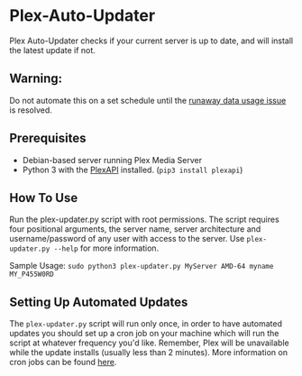 # Plex-Auto-Updater
Plex Auto-Updater checks if your current server is up to date, and will install the latest update if not.

## Warning:
Do not automate this on a set schedule until the [runaway data usage issue](https://github.com/aknobloch/Plex-Auto-Updater/issues/1) is resolved.

## Prerequisites
* Debian-based server running Plex Media Server
* Python 3 with the [PlexAPI](https://github.com/pkkid/python-plexapi) installed. (`pip3 install plexapi`)

## How To Use
Run the plex-updater.py script with root permissions. The script requires four positional arguments, the server name, server architecture and username/password of any user with access to the server. Use `plex-updater.py --help` for more information. 

Sample Usage:
`sudo python3 plex-updater.py MyServer AMD-64 myname MY_P455W0RD`

## Setting Up Automated Updates
The `plex-updater.py` script will run only once, in order to have automated updates you should set up a cron job on your machine which will run the script at whatever frequency you'd like. Remember, Plex will be unavailable while the update installs (usually less than 2 minutes). More information on cron jobs can be found [here](https://lmgtfy.com/?iie=1&q=cron+job+for+python).
